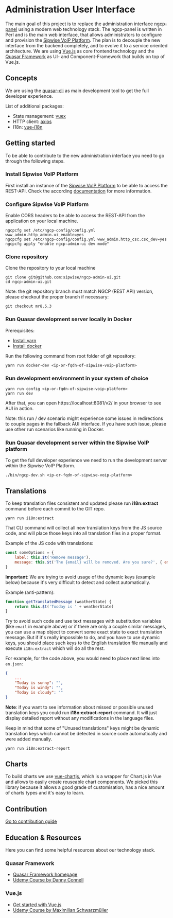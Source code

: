 # Administration User Interface
The main goal of this project is to replace the administration interface [ngcp-panel](https://github.com/sipwise/ngcp-panel) using a modern web technology stack.
The ngcp-panel is written in Perl and is the main web interface, that allows administrators to configure and provision the [Sipwise VoIP Platform](https://www.sipwise.org).
The plan is to decouple the new interface from the backend completely, and to evolve it to a service oriented architecture.
We are using [Vue.js](https://vuejs.org/v2/guide "What is Vue.js?") as core frontend technology and the [Quasar Framework](https://quasar.dev/introduction-to-quasar "What is Quasar?") as UI- and Component-Framework that builds on top of Vue.js.

## Concepts
We are using the [quasar-cli](https://quasar.dev/quasar-cli/installation) as main development tool to get the full developer experience.

List of additional packages:
* State management: [vuex](https://vuex.vuejs.org)
* HTTP client: [axios](https://github.com/axios/axios)
* I18n: [vue-i18n](https://github.com/kazupon/vue-i18n)

## Getting started
To be able to contribute to the new administration interface you need to go through the following steps.

### Install Sipwise VoIP Platform
First install an instance of the [Sipwise VoIP Platform](https://www.sipwise.com/doc/mr13.5.1/spce/ce/mr13.5.1/installation_ce/installation_ce.html "Installation Guide") to be able to access the REST-API. Check the according [documentation](https://www.sipwise.com/doc/mr13.5.1/spce/ce/mr13.5.1/about/about.html) for more information.

### Configure Sipwise VoIP Platform
Enable CORS headers to be able to access the REST-API from the application on your local machine.

    ngcpcfg set /etc/ngcp-config/config.yml www_admin.http_admin.ui_enable=yes
    ngcpcfg set /etc/ngcp-config/config.yml www_admin.http_csc.csc_dev=yes
    ngcpcfg apply "enable ngcp-admin-ui dev mode"

### Clone repository
Clone the repository to your local machine

    git clone git@github.com:sipwise/ngcp-admin-ui.git
    cd ngcp-admin-ui.git

Note: the git repository branch must match NGCP (REST API) version,
please checkout the proper branch if necessary:

    git checkout mr8.5.3

### Run Quasar development server locally in Docker

Prerequisites:
* [Install yarn](https://classic.yarnpkg.com/en/docs/install)
* [Install docker](https://docs.docker.com/get-docker)

Run the following command from root folder of git repository:

    yarn run docker-dev <ip-or-fqdn-of-sipwise-voip-platform>

### Run development environment in your system of choice

```shell script
yarn run config <ip-or-fqdn-of-sipwise-voip-platform>
yarn run dev
```
After that, you can open https://localhost:8081/v2/ in your browser to see AUI in action.

Note: this run / dev scenario might experience some issues in redirections to couple pages in the fallback AUI interface. If you have such issue, please use other run scenarios like running in Docker.

### Run Quasar development server within the Sipwise VoIP platform
To get the full developer experience we need to run the development server within the Sipwise VoIP Platform.

    ./bin/ngcp-dev.sh <ip-or-fqdn-of-sipwise-voip-platform>

## Translations
To keep translation files consistent and updated please run **i18n:extract** command before each commit to the GIT repo.

    yarn run i18n:extract

That CLI command will collect all new translation keys from the JS source code, and will place those keys into all translation files in a proper format.

Example of the JS code with translations:

```javascript
const someOptions = {
    label: this.$t('Remove message'),
    message: this.$t('The {email} will be removed. Are you sure?', { email: this.email })
}
```
**Important**: We are trying to avoid usage of the dynamic keys (example below) because it's very difficult to detect and collect automatically.

Example (anti-pattern):
```javascript
function getTranslatedMessage (weatherState) {
    return this.$t('Tooday is ' + weatherState)
}
```
Try to avoid such code and use text messages with substitution variables (like `email` in example above) or if there are only a couple similar messages, you can use a map object to convert some exact state to exact translation message.
But if it's really impossible to do, and you have to use dynamic keys, you should place such keys to the English translation file manually and execute `i18n:extract` which will do all the rest.

For example, for the code above, you would need to place next lines into `en.json`:
```JSON
{
    ...
    "Today is sunny": "",
    "Today is windy": "",
    "Today is cloudy": ""
}
```

**Note**: if you want to see information about missed or possible unused translation keys you could run **i18n:extract-report** command. It will just display detailed report without any modifications in the language files.

Keep in mind that some of "Unused translations" keys might be dynamic translation keys which cannot be detected in source code automatically and were added manually.

    yarn run i18n:extract-report

## Charts
To build charts we use [vue-chartjs](https://vue-chartjs.org/), which is a wrapper for Chart.js in Vue and allows to easily create reuseable chart components.
We picked this library because it allows a good grade of customisation, has a nice amount of charts types  and it's easy to learn.

## Contribution

[Go to contribution guide](./CONTRIBUTION.md)

## Education & Resources
Here you can find some helpful resources about our technology stack.


### Quasar Framework

* [Quasar Framework homepage](https://quasar.dev)
* [Udemy Course by Danny Connell](https://www.udemy.com/course/quasarframework)

### Vue.js

* [Get started with Vue.js](https://vuejs.org/v2/guide)
* [Udemy Course by Maximilian Schwarzmüller](https://www.udemy.com/course/vuejs-2-the-complete-guide)
